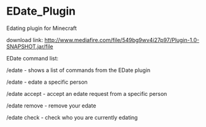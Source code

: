 # EDate_Plugin
Edating plugin for Minecraft

download link: http://www.mediafire.com/file/549bg9wv4i27p97/Plugin-1.0-SNAPSHOT.jar/file

EDate command list:

/edate - shows a list of commands from the EDate plugin

/edate <target> - edate a specific person
  
/edate accept <target> - accept an edate request from a specific person
  
/edate remove <target> - remove your edate
  
/edate check - check who you are currently edating

